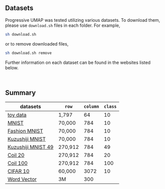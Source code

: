 ## Datasets

Progressive UMAP was tested utilizing various datasets. To download them, please use `download.sh` files in each folder. For example,

```sh
sh download.sh
```
or to remove downloaded files,
```sh
sh download.sh remove
```

Further information on each dataset can be found in the websites listed below.

<br>

## Summary

  datasets      | `row` | `column` | `class`
----------------|--------|--------|--------
  [toy data](https://scikit-learn.org/stable/modules/generated/sklearn.datasets.load_digits.html)     | 1,797  | 64 | 10
  [MNIST](http://yann.lecun.com/exdb/mnist/)     | 70,000  | 784 | 10
  [Fashion MNIST](https://github.com/zalandoresearch/fashion-mnist)     | 70,000  | 784 | 10
  [Kuzushiji MNIST](https://github.com/rois-codh/kmnist)     | 70,000  | 784 | 10
  [Kuzushiji MNIST 49](https://github.com/rois-codh/kmnist)     | 270,912  | 784 | 49
  [Coil 20](http://www.cs.columbia.edu/CAVE/software/softlib/coil-20.php)     | 270,912  | 784 | 20
  [Coil 100](http://www.cs.columbia.edu/CAVE/software/softlib/coil-100.php)     | 270,912  | 784 | 100
  [CIFAR 10](http://www.cs.toronto.edu/~kriz/cifar.html)     | 60,000  | 3072 | 10
  [Word Vector](https://www.kaggle.com/sandreds/googlenewsvectorsnegative300)     | 3M  | 300 | 